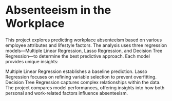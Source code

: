 <h1 align="left" style="font-size: 2.5em;">Absenteeism in the Workplace</h1>

This project explores predicting workplace absenteeism based on various employee attributes and lifestyle factors. The analysis uses three regression models—Multiple Linear Regression, Lasso Regression, and Decision Tree Regression—to determine the best predictive approach. Each model provides unique insights:

Multiple Linear Regression establishes a baseline prediction.
Lasso Regression focuses on refining variable selection to prevent overfitting.
Decision Tree Regression captures complex relationships within the data.
The project compares model performances, offering insights into how both personal and work-related factors influence absenteeism.
